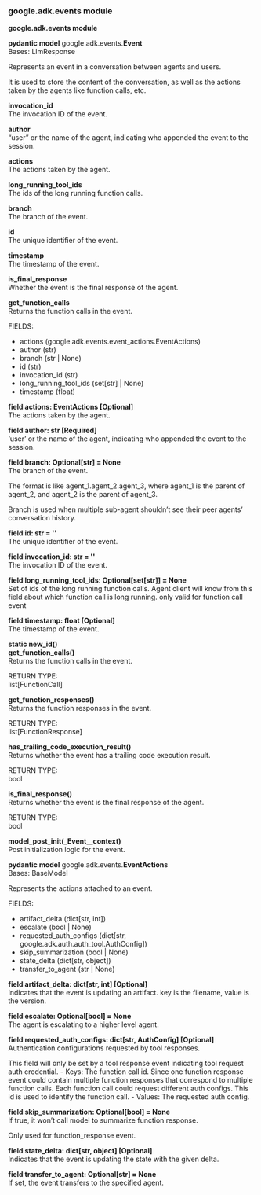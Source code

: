 ### google.adk.events module

**google.adk.events module**

**pydantic model** google.adk.events.**Event**  
Bases: LlmResponse

Represents an event in a conversation between agents and users.

It is used to store the content of the conversation, as well as the actions taken by the agents like function calls, etc.

**invocation\_id**  
The invocation ID of the event.

**author**  
“user” or the name of the agent, indicating who appended the event to the session.

**actions**  
The actions taken by the agent.

**long\_running\_tool\_ids**  
The ids of the long running function calls.

**branch**  
The branch of the event.

**id**  
The unique identifier of the event.

**timestamp**  
The timestamp of the event.

**is\_final\_response**  
Whether the event is the final response of the agent.

**get\_function\_calls**  
Returns the function calls in the event.

  
FIELDS:

* actions (google.adk.events.event\_actions.EventActions)  
* author (str)  
* branch (str | None)  
* id (str)  
* invocation\_id (str)  
* long\_running\_tool\_ids (set\[str\] | None)  
* timestamp (float)

**field actions: EventActions \[Optional\]**  
The actions taken by the agent.

**field author: str \[Required\]**  
‘user’ or the name of the agent, indicating who appended the event to the session.

**field branch: Optional\[str\] \= None**  
The branch of the event.

The format is like agent\_1.agent\_2.agent\_3, where agent\_1 is the parent of agent\_2, and agent\_2 is the parent of agent\_3.

Branch is used when multiple sub-agent shouldn’t see their peer agents’ conversation history.

**field id: str \= ''**  
The unique identifier of the event.

**field invocation\_id: str \= ''**  
The invocation ID of the event.

**field long\_running\_tool\_ids: Optional\[set\[str\]\] \= None**  
Set of ids of the long running function calls. Agent client will know from this field about which function call is long running. only valid for function call event

**field timestamp: float \[Optional\]**  
The timestamp of the event.

**static new\_id()**  
**get\_function\_calls()**  
Returns the function calls in the event.

RETURN TYPE:  
list\[FunctionCall\]

**get\_function\_responses()**  
Returns the function responses in the event.

RETURN TYPE:  
list\[FunctionResponse\]

**has\_trailing\_code\_execution\_result()**  
Returns whether the event has a trailing code execution result.

RETURN TYPE:  
bool

**is\_final\_response()**  
Returns whether the event is the final response of the agent.

RETURN TYPE:  
bool

**model\_post\_init(\_Event\_\_context)**  
Post initialization logic for the event.

**pydantic model** google.adk.events.**EventActions**  
Bases: BaseModel

Represents the actions attached to an event.

  
FIELDS:

* artifact\_delta (dict\[str, int\])  
* escalate (bool | None)  
* requested\_auth\_configs (dict\[str, google.adk.auth.auth\_tool.AuthConfig\])  
* skip\_summarization (bool | None)  
* state\_delta (dict\[str, object\])  
* transfer\_to\_agent (str | None)

**field artifact\_delta: dict\[str, int\] \[Optional\]**  
Indicates that the event is updating an artifact. key is the filename, value is the version.

**field escalate: Optional\[bool\] \= None**  
The agent is escalating to a higher level agent.

**field requested\_auth\_configs: dict\[str, AuthConfig\] \[Optional\]**  
Authentication configurations requested by tool responses.

This field will only be set by a tool response event indicating tool request auth credential. \- Keys: The function call id. Since one function response event could contain multiple function responses that correspond to multiple function calls. Each function call could request different auth configs. This id is used to identify the function call. \- Values: The requested auth config.

**field skip\_summarization: Optional\[bool\] \= None**  
If true, it won’t call model to summarize function response.

Only used for function\_response event.

**field state\_delta: dict\[str, object\] \[Optional\]**  
Indicates that the event is updating the state with the given delta.

**field transfer\_to\_agent: Optional\[str\] \= None**  
If set, the event transfers to the specified agent.

